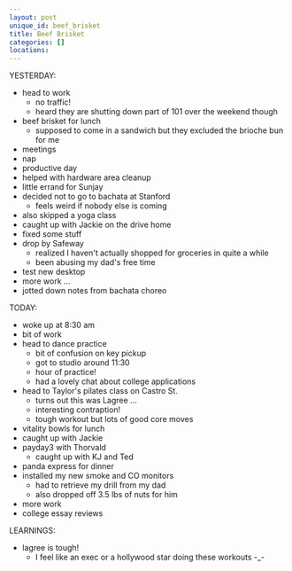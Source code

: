 ```yaml
---
layout: post
unique_id: beef_brisket
title: Beef Brisket
categories: []
locations: 
---
```


YESTERDAY:
* head to work
  * no traffic!
  * heard they are shutting down part of 101 over the weekend though
* beef brisket for lunch
  * supposed to come in a sandwich but they excluded the brioche bun for me
* meetings
* nap
* productive day
* helped with hardware area cleanup
* little errand for Sunjay
* decided not to go to bachata at Stanford
  * feels weird if nobody else is coming
* also skipped a yoga class
* caught up with Jackie on the drive home
* fixed some stuff
* drop by Safeway
  * realized I haven't actually shopped for groceries in quite a while
  * been abusing my dad's free time
* test new desktop
* more work ...
* jotted down notes from bachata choreo

TODAY:
* woke up at 8:30 am
* bit of work
* head to dance practice
  * bit of confusion on key pickup
  * got to studio around 11:30
  * hour of practice!
  * had a lovely chat about college applications
* head to Taylor's pilates class on Castro St.
  * turns out this was Lagree ...
  * interesting contraption!
  * tough workout but lots of good core moves
* vitality bowls for lunch
* caught up with Jackie
* payday3 with Thorvald
  * caught up with KJ and Ted
* panda express for dinner
* installed my new smoke and CO monitors
  * had to retrieve my drill from my dad
  * also dropped off 3.5 lbs of nuts for him
* more work
* college essay reviews

LEARNINGS:
* lagree is tough!
  * I feel like an exec or a hollywood star doing these workouts -_-
